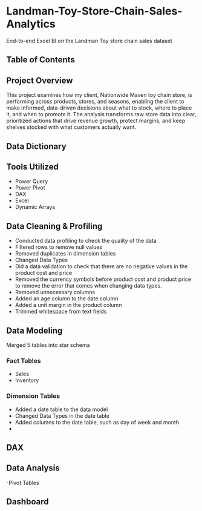# Landman-Toy-Store-Chain-Sales-Analytics
End-to-end Excel BI on the Landman Toy store chain sales dataset

## Table of Contents



## Project Overview
This project examines how my client, Nationwide Maven toy chain store, is performing across products, stores, and seasons, enabling the client to make informed, data-driven decisions about what to stock, where to place it, and when to promote it. The analysis transforms raw store data into clear, prioritized actions that drive revenue growth, protect margins, and keep shelves stocked with what customers actually want.
## Data Dictionary


## Tools Utilized
- Power Query
- Power Pivot
- DAX
- Excel
- Dynamic Arrays

## Data Cleaning & Profiling
- Conducted data profiling to check the quality of the data
- Filtered rows to remove null values
- Removed duplicates in dimension tables
- Changed Data Types
- Did a data validation to check that there are no negative values in the product cost and price
- Removed the currency symbols before product cost and product price to remove the error that comes when changing data types.
- Removed unnecessary columns
- Added an age column to the date column
- Added a unit margin in the product column
- Trimmed whitespace from text fields
  


## Data Modeling
Merged 5 tables into star schema
### Fact Tables
- Sales 
- Inventory
### Dimension Tables
- Added a date table to the data model
- Changed Data Types in the date table
- Added columns to the date table, such as day of week and month
- 
  
## DAX
## Data Analysis
-Pivot Tables
## Dashboard

